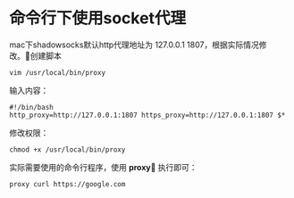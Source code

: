 # 命令行下使用socket代理
mac下shadowsocks默认http代理地址为 127.0.0.1 1807，根据实际情况修改。创建脚本
```
vim /usr/local/bin/proxy
```
输入内容：
```
#!/bin/bash
http_proxy=http://127.0.0.1:1807 https_proxy=http://127.0.0.1:1807 $*
```
修改权限：
```
chmod +x /usr/local/bin/proxy
```
实际需要使用的命令行程序，使用 **proxy** 执行即可：
```
proxy curl https://google.com
```

